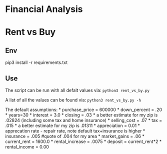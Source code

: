 # Financial Analysis

# Rent vs Buy
## Env
pip3 install -r requirements.txt

## Use
The script can be run with all defalt values via: `python3 rent_vs_by.py`

A list of all the values can be found via: `python3 rent_vs_by.py -h`

The default assumptions:
    * purchase_price = 600000
    * down_percent = .20
    * years=30
    * interest = 3.0
    * closing = .03 
        * a better estimate for my zip is .02824 (including some tax and home insurance)
    * selling_cost = .07
    * tax = .015 
        * a better estimate for my zip is .01311
    * appreciation = 0.01 
        * apprecation rate - repair rate, note default tax+insurance is higher
    * insurance = .005 #quote of .004 for my area
    * market_gains = .06
    * current_rent = 1600.0
    * rental_increase = .0075
    * deposit = current_rent*2
    * rental_income = 0.00
